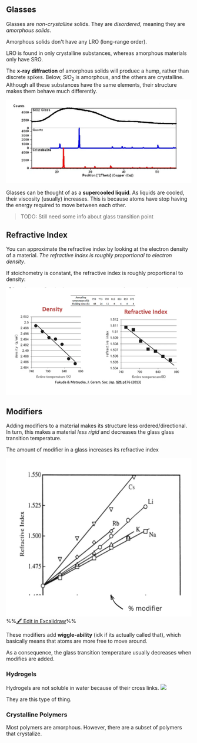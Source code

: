 
## Glasses

Glasses are *non-crystalline* solids. They are *disordered*, meaning they are *amorphous solids*. 

Amorphous solids don't have any LRO (long-range order).

LRO is found in only crystalline substances, whereas amorphous materials only have SRO. 

The **x-ray diffraction** of amorphous solids will produec a hump, rather than discrete spikes. Below, $SiO_2$ is amorphous, and the others are crystalline. Although all these substances have the same elements, their structure makes them behave much differently. 

![](../../media/Pasted%20image%2020241110161932.webp)


Glasses can be thought of as a **supercooled liquid**. As liquids are cooled, their viscosity (usually) increases. This is because atoms have stop having the energy required to move between each other. 

> TODO: Still need some info about glass transition point

## Refractive Index

You can approximate the refractive index by looking at the electron density of a material. *The refractive index is roughly proportional to electron density*. 

If stoichometry is constant, the refractive index is roughly proportional to density:

![](../../media/Pasted%20image%2020241110162532.webp)

## Modifiers

Adding modifiers to a material makes its structure less ordered/directional. In turn, this makes a material *less rigid* and decreases the glass glass transition temperature.

The amount of modifier in a glass increases its refractive index

![](../../media/excalidraw/excalidraw-2024-11-10-16.30.00.excalidraw.svg)
%%[🖋 Edit in Excalidraw](../../media/excalidraw/excalidraw-2024-11-10-16.30.00.excalidraw.md)%%


These modifiers add **wiggle-ability** (idk if its actually called that), which basically means that atoms are more free to move around.

As a consequence, the glass transition temperature usually decreases when modifies are added.

### Hydrogels
Hydrogels are not soluble in water because of their cross links.
![](../../media/Pasted%20image%2020241107093911.png)

They are this type of thing.

### Crystalline Polymers
Most polymers are amorphous. However, there are a subset of polymers that crystalize. 